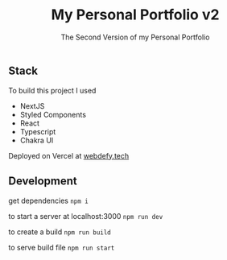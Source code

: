 <h1 align="center">
  My Personal Portfolio v2
</h1>
<p align="center">
  The Second Version of my Personal Portfolio 
  <br />
  <br />
</p>

## Stack

To build this project I used

-   NextJS
-   Styled Components
-   React
-   Typescript
-   Chakra UI

Deployed on Vercel at <a href="https://webdefy.tech/">webdefy.tech</a>

## Development

get dependencies `npm i`

to start a server at localhost:3000 `npm run dev`

to create a build `npm run build`

to serve build file `npm run start`
